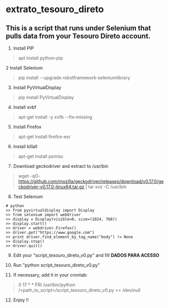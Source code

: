# extrato_tesouro_direto
This is a script that runs under Selenium that pulls data from your Tesouro Direto account.
----
1. Install PIP
> apt install python-pip

2 Install Selenium
> pip install --upgrade robotframework-seleniumlibrary

3. Install PyVirtualDisplay
> pip install PyVirtualDisplay

4. Install xvbf
> apt-get install -y xvfb --fix-missing

5. Install Firefox
> apt-get install firefox-esr

6. Install killall
> apt-get install psmisc

7. Download geckodriver and extract to /usr/bin
> wget -qO- https://github.com/mozilla/geckodriver/releases/download/v0.17.0/geckodriver-v0.17.0-linux64.tar.gz | tar xvz -C /usr/bin

8. Test Selenium
```
# python
>> from pyvirtualdisplay import Display
>> from selenium import webdriver
>> display = Display(visible=0, size=(1024, 768))
>> display.start()
>> driver = webdriver.Firefox()
>> driver.get("https://www.google.com")
>> print driver.find_element_by_tag_name("body") != None
>> display.stop()
>> driver.quit()
```

9. Edit your "script_tesouro_direto_v0.py" and fill **DADOS PARA ACESSO**

10. Run "python script_tesouro_direto_v0.py"

11. If necessary, add it in your crontab:
> 0 17 * * FRI /usr/bin/python /<path_to_script>/script_tesouro_direto_v0.py >> /dev/null

12. Enjoy !!
